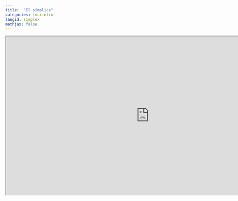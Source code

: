 ```yaml
---
title:  "El símplice"
categories: fourintro
langid: simplex
mathjax: false
---
```


<iframe width="900" height="500"
	src="https://www.youtube.com/embed/XZmCcn8yTJw?rel=0">
</iframe>
